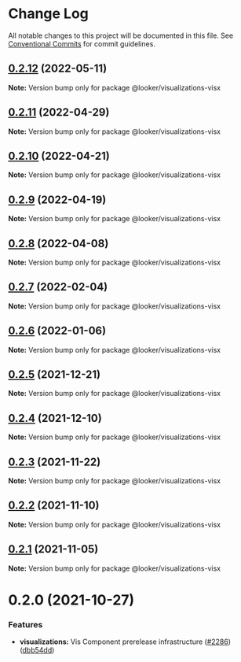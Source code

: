 # Change Log

All notable changes to this project will be documented in this file.
See [Conventional Commits](https://conventionalcommits.org) for commit guidelines.

## [0.2.12](https://github.com/looker-open-source/components/compare/@looker/visualizations-visx@0.2.11...@looker/visualizations-visx@0.2.12) (2022-05-11)

**Note:** Version bump only for package @looker/visualizations-visx





## [0.2.11](https://github.com/looker-open-source/components/compare/@looker/visualizations-visx@0.2.10...@looker/visualizations-visx@0.2.11) (2022-04-29)

**Note:** Version bump only for package @looker/visualizations-visx





## [0.2.10](https://github.com/looker-open-source/components/compare/@looker/visualizations-visx@0.2.9...@looker/visualizations-visx@0.2.10) (2022-04-21)

**Note:** Version bump only for package @looker/visualizations-visx





## [0.2.9](https://github.com/looker-open-source/components/compare/@looker/visualizations-visx@0.2.8...@looker/visualizations-visx@0.2.9) (2022-04-19)

**Note:** Version bump only for package @looker/visualizations-visx





## [0.2.8](https://github.com/looker-open-source/components/compare/@looker/visualizations-visx@0.2.7...@looker/visualizations-visx@0.2.8) (2022-04-08)

**Note:** Version bump only for package @looker/visualizations-visx





## [0.2.7](https://github.com/looker-open-source/components/compare/@looker/visualizations-visx@0.2.6...@looker/visualizations-visx@0.2.7) (2022-02-04)

**Note:** Version bump only for package @looker/visualizations-visx





## [0.2.6](https://github.com/looker-open-source/components/compare/@looker/visualizations-visx@0.2.5...@looker/visualizations-visx@0.2.6) (2022-01-06)

**Note:** Version bump only for package @looker/visualizations-visx





## [0.2.5](https://github.com/looker-open-source/components/compare/@looker/visualizations-visx@0.2.4...@looker/visualizations-visx@0.2.5) (2021-12-21)

**Note:** Version bump only for package @looker/visualizations-visx





## [0.2.4](https://github.com/looker-open-source/components/compare/@looker/visualizations-visx@0.2.3...@looker/visualizations-visx@0.2.4) (2021-12-10)

**Note:** Version bump only for package @looker/visualizations-visx





## [0.2.3](https://github.com/looker-open-source/components/compare/@looker/visualizations-visx@0.2.2...@looker/visualizations-visx@0.2.3) (2021-11-22)

**Note:** Version bump only for package @looker/visualizations-visx





## [0.2.2](https://github.com/looker-open-source/components/compare/@looker/visualizations-visx@0.2.1...@looker/visualizations-visx@0.2.2) (2021-11-10)

**Note:** Version bump only for package @looker/visualizations-visx





## [0.2.1](https://github.com/looker-open-source/components/compare/@looker/visualizations-visx@0.2.0...@looker/visualizations-visx@0.2.1) (2021-11-05)

**Note:** Version bump only for package @looker/visualizations-visx





# 0.2.0 (2021-10-27)


### Features

* **visualizations:** Vis Component prerelease infrastructure ([#2286](https://github.com/looker-open-source/components/issues/2286)) ([dbb54dd](https://github.com/looker-open-source/components/commit/dbb54dde7a0276fecd1a228818bb48fa406236d9))
